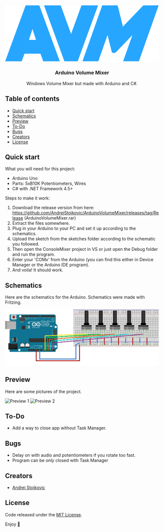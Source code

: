 <p align="center">
  <a href="https://github.com/AndrejStojkovic/Arduino-TempControl">
    <img src="/Misc/logo.png" alt="Logo">
  </a>

  <h3 align="center" color="blue">Arduino Volume Mixer</h3>

  <p align="center">
    Windows Volume Mixer but made with Arduino and C#.
  </p>
</p>


## Table of contents

- [Quick start](#quick-start)
- [Schematics](#schematics)
- [Preview](#preview)
- [To-Do](#to-do)
- [Bugs](#bugs)
- [Creators](#creators)
- [License](#license)


## Quick start

What you will need for this project:
- Arduino Uno
- Parts: 5xB10K Potentiometers, Wires
- C# with .NET Framework 4.5+

Steps to make it work:
1. Download the release version from here: https://github.com/AndrejStojkovic/ArduinoVolumeMixer/releases/tag/Release (ArduinoVolumeMixer.rar)
2. Extract the files somewhere.
3. Plug in your Arduino to your PC and set it up according to the schematics.  
4. Upload the sketch from the sketches folder according to the schematic you followed.
5. Then open the ConsoleMixer project in VS or just open the Debug folder and run the program.
6. Enter your 'COMx' from the Arduino (you can find this either in Device Manager or the Arduino IDE program).
7. And voila! It should work.

## Schematics

Here are the schematics for the Arduino.
Schematics were made with Fritzing.

<img src="/Schematic/avm_schem_bb.png" alt="Schematic 1">

## Preview

Here are some pictures of the project.

<img src="/Misc/1.jpg" alt="Preview 1">
<img src="/Misc/2.jpg" alt="Preview 2">

## To-Do

- Add a way to close app without Task Manager.

## Bugs

- Delay on with audio and potentiometers if you rotate too fast.
- Program can be only closed with Task Manager

## Creators

- [Andrej Stojkovic](https://github.com/AndrejStojkovic)

## License

Code released under the [MIT License](LICENSE.md).

Enjoy :metal:
